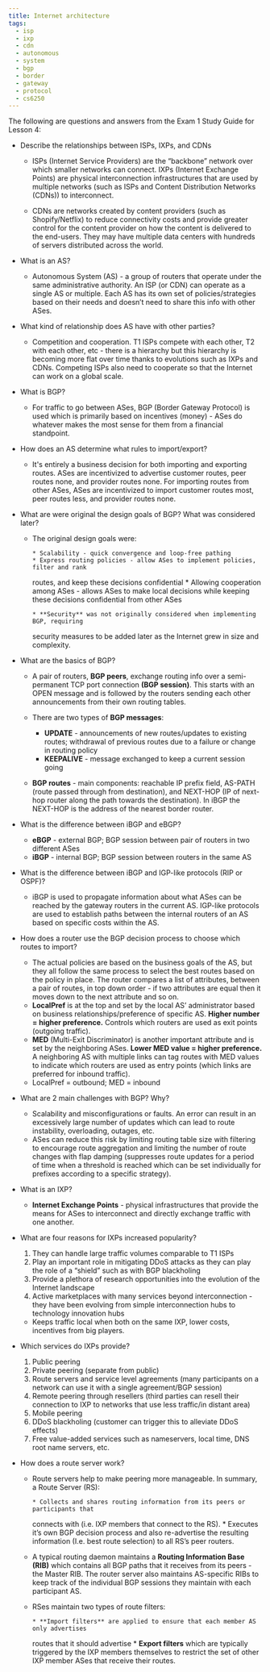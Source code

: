 ```yaml
---
title: Internet architecture
tags:
  - isp
  - ixp
  - cdn
  - autonomous
  - system
  - bgp
  - border
  - gateway
  - protocol
  - cs6250
---
```


The following are questions and answers from the Exam 1 Study Guide for Lesson 4:

- Describe the relationships between ISPs, IXPs, and CDNs

  - ISPs (Internet Service Providers) are the “backbone” network over which smaller networks can
    connect. IXPs (Internet Exchange Points) are physical interconnection infrastructures that are
    used by multiple networks (such as ISPs and Content Distribution Networks (CDNs)) to
    interconnect.

  - CDNs are networks created by content providers (such as Shopify/Netflix) to reduce connectivity
    costs and provide greater control for the content provider on how the content is delivered to
    the end-users. They may have multiple data centers with hundreds of servers distributed across
    the world.

- What is an AS?

  - Autonomous System (AS) - a group of routers that operate under the same administrative
    authority. An ISP (or CDN) can operate as a single AS or multiple. Each AS has its own set of
    policies/strategies based on their needs and doesn’t need to share this info with other ASes.

- What kind of relationship does AS have with other parties?

  - Competition and cooperation. T1 ISPs compete with each other, T2 with each other, etc - there is
    a hierarchy but this hierarchy is becoming more flat over time thanks to evolutions such as IXPs
    and CDNs. Competing ISPs also need to cooperate so that the Internet can work on a global scale.

- What is BGP?

  - For traffic to go between ASes, BGP (Border Gateway Protocol) is used which is primarily based
    on incentives (money) - ASes do whatever makes the most sense for them from a financial
    standpoint.

- How does an AS determine what rules to import/export?

  - It's entirely a business decision for both importing and exporting routes. ASes are incentivized
    to advertise customer routes, peer routes none, and provider routes none. For importing routes
    from other ASes, ASes are incentivized to import customer routes most, peer routes less, and
    provider routes none.

- What are were original the design goals of BGP? What was considered later?

  - The original design goals were:

        * Scalability - quick convergence and loop-free pathing
        * Express routing policies - allow ASes to implement policies, filter and rank

    routes, and keep these decisions confidential \* Allowing cooperation among ASes - allows ASes
    to make local decisions while keeping these decisions confidential from other ASes

        * **Security** was not originally considered when implementing BGP, requiring

    security measures to be added later as the Internet grew in size and complexity.

- What are the basics of BGP?

  - A pair of routers, **BGP peers**, exchange routing info over a semi-permanent TCP port
    connection **(BGP session)**. This starts with an OPEN message and is followed by the routers
    sending each other announcements from their own routing tables.

  - There are two types of **BGP messages**:

    - **UPDATE** - announcements of new routes/updates to existing routes; withdrawal of previous
      routes due to a failure or change in routing policy
    - **KEEPALIVE** - message exchanged to keep a current session going

  - **BGP routes** - main components: reachable IP prefix field, AS-PATH (route passed through from
    destination), and NEXT-HOP (IP of next-hop router along the path towards the destination). In
    iBGP the NEXT-HOP is the address of the nearest border router.

- What is the difference between iBGP and eBGP?

  - **eBGP** - external BGP; BGP session between pair of routers in two different ASes
  - **iBGP** - internal BGP; BGP session between routers in the same AS

- What is the difference between iBGP and IGP-like protocols (RIP or OSPF)?

  - iBGP is used to propagate information about what ASes can be reached by the gateway routers in
    the current AS. IGP-like protocols are used to establish paths between the internal routers of
    an AS based on specific costs within the AS.

- How does a router use the BGP decision process to choose which routes to import?

  - The actual policies are based on the business goals of the AS, but they all follow the same
    process to select the best routes based on the policy in place. The router compares a list of
    attributes, between a pair of routes, in top down order - if two attributes are equal then it
    moves down to the next attribute and so on.
  - **LocalPref** is at the top and set by the local AS’ administrator based on business
    relationships/preference of specific AS. **Higher number = higher preference.** Controls which
    routers are used as exit points (outgoing traffic).
  - **MED** (Multi-Exit Discriminator) is another important attribute and is set by the neighboring
    ASes. **Lower MED value = higher preference.** A neighboring AS with multiple links can tag
    routes with MED values to indicate which routers are used as entry points (which links are
    preferred for inbound traffic).
  - LocalPref = outbound; MED = inbound

- What are 2 main challenges with BGP? Why?

  - Scalability and misconfigurations or faults. An error can result in an excessively large number
    of updates which can lead to route instability, overloading, outages, etc.
  - ASes can reduce this risk by limiting routing table size with filtering to encourage route
    aggregation and limiting the number of route changes with flap damping (suppresses route updates
    for a period of time when a threshold is reached which can be set individually for prefixes
    according to a specific strategy).

- What is an IXP?

  - **Internet Exchange Points** - physical infrastructures that provide the means for ASes to
    interconnect and directly exchange traffic with one another.

- What are four reasons for IXPs increased popularity?

  1. They can handle large traffic volumes comparable to T1 ISPs
  2. Play an important role in mitigating DDoS attacks as they can play the role of a “shield” such
     as with BGP blackholing
  3. Provide a plethora of research opportunities into the evolution of the Internet landscape
  4. Active marketplaces with many services beyond interconnection - they have been evolving from
     simple interconnection hubs to technology innovation hubs

  - Keeps traffic local when both on the same IXP, lower costs, incentives from big players.

- Which services do IXPs provide?

  1. Public peering
  2. Private peering (separate from public)
  3. Route servers and service level agreements (many participants on a network can use it with a
     single agreement/BGP session)
  4. Remote peering through resellers (third parties can resell their connection to IXP to networks
     that use less traffic/in distant area)
  5. Mobile peering
  6. DDoS blackholing (customer can trigger this to alleviate DDoS effects)
  7. Free value-added services such as nameservers, local time, DNS root name servers, etc.

- How does a route server work?

  - Route servers help to make peering more manageable. In summary, a Route Server (RS):

        * Collects and shares routing information from its peers or participants that

    connects with (i.e. IXP members that connect to the RS). \* Executes it’s own BGP decision
    process and also re-advertise the resulting information (I.e. best route selection) to all RS’s
    peer routers.

  - A typical routing daemon maintains a **Routing Information Base (RIB)** which contains all BGP
    paths that it receives from its peers - the Master RIB. The router server also maintains
    AS-specific RIBs to keep track of the individual BGP sessions they maintain with each
    participant AS.

  - RSes maintain two types of route filters:

        * **Import filters** are applied to ensure that each member AS only advertises

    routes that it should advertise \* **Export filters** which are typically triggered by the IXP
    members themselves to restrict the set of other IXP member ASes that receive their routes.
